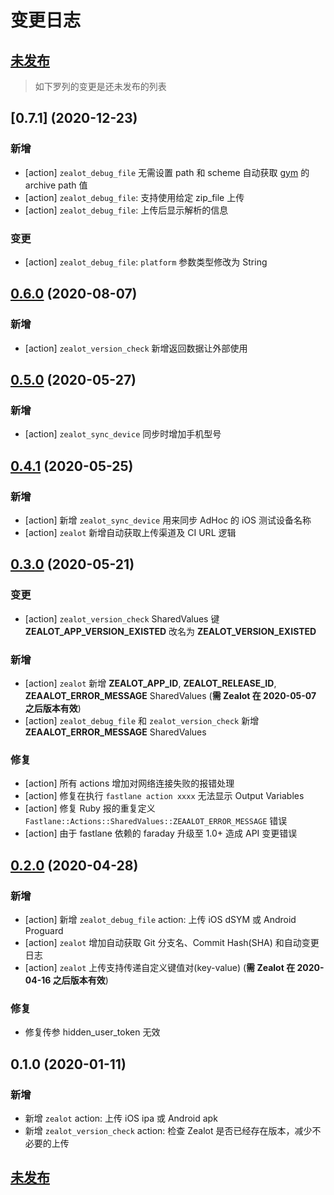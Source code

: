 # 变更日志

## [未发布]

> 如下罗列的变更是还未发布的列表

## [0.7.1] (2020-12-23)

### 新增

- [action] `zealot_debug_file` 无需设置 path 和 scheme 自动获取 [gym](https://docs.fastlane.tools/actions/gym/) 的 archive path 值
- [action] `zealot_debug_file`: 支持使用给定 zip_file 上传
- [action] `zealot_debug_file`: 上传后显示解析的信息

### 变更

- [action] `zealot_debug_file`: `platform` 参数类型修改为 String

## [0.6.0] (2020-08-07)

### 新增

- [action] `zealot_version_check` 新增返回数据让外部使用

## [0.5.0] (2020-05-27)

### 新增

- [action] `zealot_sync_device` 同步时增加手机型号

## [0.4.1] (2020-05-25)

### 新增

- [action] 新增 `zealot_sync_device` 用来同步 AdHoc 的 iOS 测试设备名称
- [action] `zealot` 新增自动获取上传渠道及 CI URL 逻辑

## [0.3.0] (2020-05-21)

### 变更

- [action] `zealot_version_check` SharedValues 键 **ZEALOT_APP_VERSION_EXISTED** 改名为 **ZEALOT_VERSION_EXISTED**

### 新增

- [action] `zealot` 新增 **ZEALOT_APP_ID**, **ZEALOT_RELEASE_ID**, **ZEAALOT_ERROR_MESSAGE** SharedValues (**需 Zealot 在 2020-05-07 之后版本有效**)
- [action] `zealot_debug_file` 和 `zealot_version_check` 新增 **ZEAALOT_ERROR_MESSAGE** SharedValues

### 修复

- [action] 所有 actions 增加对网络连接失败的报错处理
- [action] 修复在执行 `fastlane action xxxx` 无法显示 Output Variables
- [action] 修复 Ruby 报的重复定义 `Fastlane::Actions::SharedValues::ZEAALOT_ERROR_MESSAGE` 错误
- [action] 由于 fastlane 依赖的 faraday 升级至 1.0+ 造成 API 变更错误

## [0.2.0] (2020-04-28)

### 新增

- [action] 新增 `zealot_debug_file` action: 上传 iOS dSYM 或 Android Proguard
- [action] `zealot` 增加自动获取 Git 分支名、Commit Hash(SHA) 和自动变更日志
- [action] `zealot` 上传支持传递自定义键值对(key-value) (**需 Zealot 在 2020-04-16 之后版本有效**)

### 修复

- 修复传参 hidden_user_token 无效

## 0.1.0 (2020-01-11)

### 新增

- 新增 `zealot` action: 上传 iOS ipa 或 Android apk
- 新增 `zealot_version_check` action: 检查 Zealot 是否已经存在版本，减少不必要的上传

## [未发布]

[未发布]: https://github.com/tryzealot/fastlane-plugin-zealot/compare/v0.7.0...HEAD
[0.7.0]: https://github.com/tryzealot/fastlane-plugin-zealot/compare/v0.6.0...v0.7.0
[0.6.0]: https://github.com/tryzealot/fastlane-plugin-zealot/compare/v0.5.0...v0.6.0
[0.5.0]: https://github.com/tryzealot/fastlane-plugin-zealot/compare/v0.4.1...v0.5.0
[0.4.1]: https://github.com/tryzealot/fastlane-plugin-zealot/compare/v0.3.0...v0.4.1
[0.3.0]: https://github.com/tryzealot/fastlane-plugin-zealot/compare/v0.2.0...v0.3.0
[0.2.0]: https://github.com/tryzealot/fastlane-plugin-zealot/compare/v0.1.0...v0.2.0
